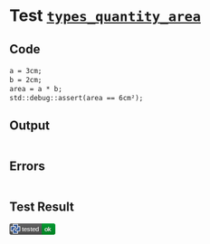 # Test [`types_quantity_area`](/doc/types/quantity.md#L91)

## Code

```µcad
a = 3cm;
b = 2cm;
area = a * b;
std::debug::assert(area == 6cm²);

```

## Output

```,plain
```

## Errors

```,plain
```

## Test Result

![OK](/doc/types/.test/types_quantity_area.png)

